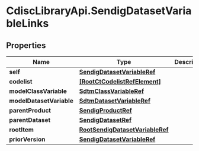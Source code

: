 # CdiscLibraryApi.SendigDatasetVariableLinks

## Properties

Name | Type | Description | Notes
------------ | ------------- | ------------- | -------------
**self** | [**SendigDatasetVariableRef**](SendigDatasetVariableRef.md) |  | [optional] 
**codelist** | [**[RootCtCodelistRefElement]**](RootCtCodelistRefElement.md) |  | [optional] 
**modelClassVariable** | [**SdtmClassVariableRef**](SdtmClassVariableRef.md) |  | [optional] 
**modelDatasetVariable** | [**SdtmDatasetVariableRef**](SdtmDatasetVariableRef.md) |  | [optional] 
**parentProduct** | [**SendigProductRef**](SendigProductRef.md) |  | [optional] 
**parentDataset** | [**SendigDatasetRef**](SendigDatasetRef.md) |  | [optional] 
**rootItem** | [**RootSendigDatasetVariableRef**](RootSendigDatasetVariableRef.md) |  | [optional] 
**priorVersion** | [**SendigDatasetVariableRef**](SendigDatasetVariableRef.md) |  | [optional] 


